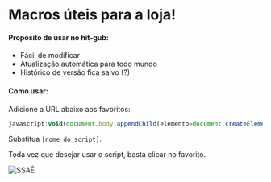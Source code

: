 # Macros úteis para a loja!

#### Propósito de usar no hit-gub:
- Fácil de modificar
- Atualização automática para todo mundo
- Histórico de versão fica salvo (?)

#### Como usar:
Adicione a URL abaixo aos favoritos:
```js
javascript:void(document.body.appendChild(elemento=document.createElement('script')),elemento.src='https://tsudizera.github.io/aConfianca/[nome_do_script_desejado].js');
```
Substitua `[nome_do_script]`.

Toda vez que desejar usar o script, basta clicar no favorito.

![SSAÊ](https://i.pinimg.com/originals/92/19/a5/9219a5e4424f3c097846e0ab41b510cb.jpg)
